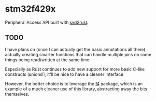 # stm32f429x

Peripheral Access API built with [svd2rust](https://github.com/japaric/svd2rust).

## TODO

I have plans on (once I can actually get the basic annotations all there)
actually creating smarter functions that can handle multiple pins on some
things being read/written at the same time.

Especially as Rust continues to add new support for more basic C-like
constructs (unions!), it'll be nice to have a cleaner interface.

However, the better choice is to leverage the
[f4](https://github.com/dkarwowski/f4) package, which is an example of a much
cleaner use of this library, abstracting away the bits themselves.
